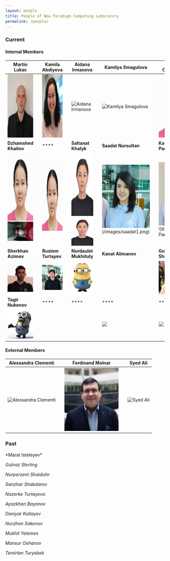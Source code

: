 ```yaml
---
layout: people
title: People of New Paradigm Computing Laboratory
permalink: /people/
---
```


<h3>Current</h3>

<h4>Internal Members</h4>


| **Martin Lukac** |   | **Kamila Abdiyeva** |   | **Aidana Irmanova** |   | **Kamilya Smagulova** | |  **Gaziza Oteniyaz**  |  
|  ----  | ---- | ----  | ---- | ----  | ---- | ----  | ---- | ----  | 
| <img title="Martin Lukac" src="/images/lukac.jpg" height="200"/>| | <img title="Kamila Abdiyeva" src="/images/kamila.png" height="200"/> | | <img title="Aidana Irmanova" src="/images/yourimage.png" height="200"/> | | <img title="Kamilya Smagulova" src="/images/yourimage.png" height="200"/>  | | <img title="Gaziza Oteniyaz" src="/images/gaziza.png" height="200"/> | 
| **Dzhamshed Khaitov** |  | ****  | | **Saltanat Khalyk** |  | **Saadat Nursultan** |  | **Kairat Parpiyev**  |  
| <img title="Gaziza Oteniyaz" src="/images/gaziza.png" height="200"/>![Dzhamshed Khaitov](/images/dzhamshed1.png)  |  | <img title="Gaziza Oteniyaz" src="/images/gaziza.png" height="200"/>[](/images/yourimage.png)  |  | <img title="Gaziza Oteniyaz" src="/images/saltanat.png" height="200"/> ![Saltanat Khalyk](/images/saltanat.png)  | | <img title="Gaziza Oteniyaz" src="/images/saadat1.png" height="200"/>(/images/saadat1.png)  | | <img title="Gaziza Oteniyaz" src="/images/kairat.png" height="200"/>![Kairat Parpiyev] | 
| **Sherkhan Azimov** |  | **Rustem Turtayev** | | **Nurdaulet Mukhituly** |  | **Kanat Alimanov**  |  | **Gulnaz Shambulova** | 
| ![Sherkhan Azimov](/images/sherkhan.png) | | ![Rustem Turtayev](/images/rustem.png) | | ![Nurdaulet Mukhituly](/images/minionB.png)  | | [](/images/yourimage.png) | | ![Gulnaz Shambulova](/images/gulnazZ.png) | 
| **Tagir Nukenov** | | **** |  | ****  |  | **** |  | **** |
| ![Tagir Nukenov](/images/minonsZ.png) || [](/images/yourimage.png)  | | [](/images/yourimage.png) | | ![](/images/yourimage.png) | | ![](/images/yourimage.png) |






<h4>External Members</h4>

| Alessandra Clementi |   | Ferdinand Molnar |  | Syed Ali |
|  ----  | ---- | ----  | ---- | ----  |
| <img title="Alessandra Clementi" src="/images/yourimage.png" height="200"/> |  | <img title="Ferdinand Molnar" src="/images/ferdinand.png" height="200"/>  |  | <img title="Syed Ali" src="/images/yourimage.png" height="200"/>  |


<h3>Past</h3>
*Marat Isteleyev*

*Gulnaz Sterling*

*Nurperzent Shaidulin*

*Sanzhar Shabdarov*

*Nazerke Turtayeva*

*Ayazkhan Bayanov*

*Daniyar Kultayev*

*Nurzhan Sakenov* 

*Mukhit Yelemes*

*Mansur Oshanov*

*Temirlan Turysbek*
